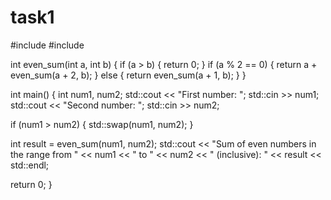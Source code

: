# task1
#include <iostream>
#include <algorithm>

int even_sum(int a, int b) {
    if (a > b) {
        return 0;
    }
    if (a % 2 == 0) {
        return a + even_sum(a + 2, b);
    } else {
        return even_sum(a + 1, b);
    }
}

int main() {
    int num1, num2;
    std::cout << "First number: ";
    std::cin >> num1;
    std::cout << "Second number: ";
    std::cin >> num2;

    
  if (num1 > num2) {
        std::swap(num1, num2);
    }

  int result = even_sum(num1, num2);
  std::cout << "Sum of even numbers in the range from " << num1 << " to " << num2 << " (inclusive): " << result << std::endl;

  return 0;
}
